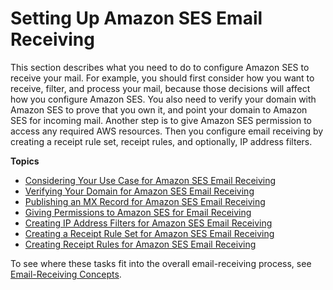 # Setting Up Amazon SES Email Receiving<a name="receiving-email-setting-up"></a>

This section describes what you need to do to configure Amazon SES to receive your mail\. For example, you should first consider how you want to receive, filter, and process your mail, because those decisions will affect how you configure Amazon SES\. You also need to verify your domain with Amazon SES to prove that you own it, and point your domain to Amazon SES for incoming mail\. Another step is to give Amazon SES permission to access any required AWS resources\. Then you configure email receiving by creating a receipt rule set, receipt rules, and optionally, IP address filters\.

**Topics**
+ [Considering Your Use Case for Amazon SES Email Receiving](receiving-email-consider-use-case.md)
+ [Verifying Your Domain for Amazon SES Email Receiving](receiving-email-verification.md)
+ [Publishing an MX Record for Amazon SES Email Receiving](receiving-email-mx-record.md)
+ [Giving Permissions to Amazon SES for Email Receiving](receiving-email-permissions.md)
+ [Creating IP Address Filters for Amazon SES Email Receiving](receiving-email-ip-filters.md)
+ [Creating a Receipt Rule Set for Amazon SES Email Receiving](receiving-email-receipt-rule-set.md)
+ [Creating Receipt Rules for Amazon SES Email Receiving](receiving-email-receipt-rules.md)

To see where these tasks fit into the overall email\-receiving process, see [Email\-Receiving Concepts](receiving-email-concepts.md)\.